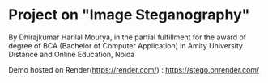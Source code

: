 # Project on "Image Steganography"

By Dhirajkumar Harilal Mourya, in the partial fulfillment for the award of degree of BCA (Bachelor of Computer Application) in Amity University Distance and Online Education, Noida

Demo hosted on Render(https://render.com/) : https://stego.onrender.com/
